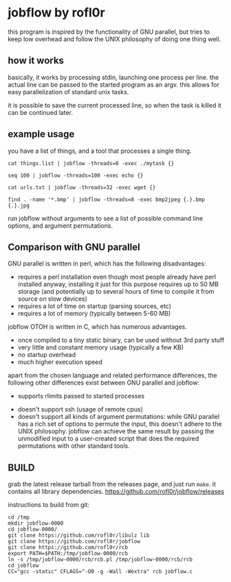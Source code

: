 jobflow by rofl0r
=================

this program is inspired by the functionality of GNU parallel, but tries
to keep low overhead and follow the UNIX philosophy of doing one thing well.

how it works
------------

basically, it works by processing stdin, launching one process per line.
the actual line can be passed to the started program as an argv.
this allows for easy parallelization of standard unix tasks.

it is possible to save the current processed line, so when the task is killed
it can be continued later.

example usage
-------------

you have a list of things, and a tool that processes a single thing.

    cat things.list | jobflow -threads=8 -exec ./mytask {}

    seq 100 | jobflow -threads=100 -exec echo {}

    cat urls.txt | jobflow -threads=32 -exec wget {}

    find . -name '*.bmp' | jobflow -threads=8 -exec bmp2jpeg {.}.bmp {.}.jpg

run jobflow without arguments to see a list of possible command line options,
and argument permutations.

Comparison with GNU parallel
----------------------------

GNU parallel is written in perl, which has the following disadvantages:
- requires a perl installation
  even though most people already have perl installed anyway, installing it
  just for this purpose requires up to 50 MB storage (and potentially up to
  several hours of time to compile it from source on slow devices)
- requires a lot of time on startup (parsing sources, etc)
- requires a lot of memory (typically between 5-60 MB)

jobflow OTOH is written in C, which has numerous advantages.
- once compiled to a tiny static binary, can be used without 3rd party stuff
- very little and constant memory usage (typically a few KB)
- no startup overhead
- much higher execution speed

apart from the chosen language and related performance differences, the
following other differences exist between GNU parallel and jobflow:

+ supports rlimits passed to started processes
- doesn't support ssh (usage of remote cpus)
- doesn't support all kinds of argument permutations:
  while GNU parallel has a rich set of options to permute the input,
  this doesn't adhere to the UNIX philosophy.
  jobflow can achieve the same result by passing the unmodified input
  to a user-created script that does the required permutations with other
  standard tools.

BUILD
-----

grab the latest release tarball from the releases page, and just run `make`.
it contains all library dependencies.
https://github.com/rofl0r/jobflow/releases

instructions to build from git:

    cd /tmp
    mkdir jobflow-0000
    cd jobflow-0000/
    git clone https://github.com/rofl0r/libulz lib
    git clone https://github.com/rofl0r/jobflow
    git clone https://github.com/rofl0r/rcb
    export PATH=$PATH:/tmp/jobflow-0000/rcb
    ln -s /tmp/jobflow-0000/rcb/rcb.pl /tmp/jobflow-0000/rcb/rcb
    cd jobflow
    CC="gcc -static" CFLAGS="-O0 -g -Wall -Wextra" rcb jobflow.c

